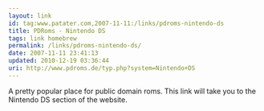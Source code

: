```yaml
---
layout: link
id: tag:www.patater.com,2007-11-11:/links/pdroms-nintendo-ds
title: PDRoms - Nintendo DS
tags: link homebrew
permalink: /links/pdroms-nintendo-ds/
date: 2007-11-11 23:41:13
updated: 2010-12-19 03:36:44
uri: http://www.pdroms.de/typ.php?system=Nintendo+DS
---
```

A pretty popular place for public domain roms. This link will take you to the
Nintendo DS section of the website.
